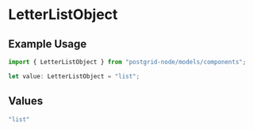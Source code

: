 # LetterListObject

## Example Usage

```typescript
import { LetterListObject } from "postgrid-node/models/components";

let value: LetterListObject = "list";
```

## Values

```typescript
"list"
```